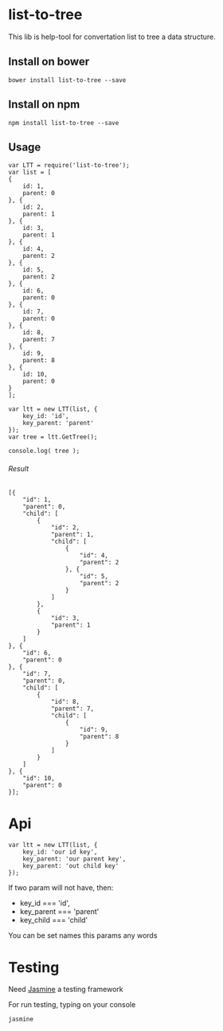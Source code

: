 # list-to-tree
This lib is help-tool for convertation list to tree a data structure.

## Install on bower
    bower install list-to-tree --save
    
## Install on npm
    npm install list-to-tree --save

## Usage

    var LTT = require('list-to-tree');
    var list = [
    {
        id: 1,
        parent: 0
    }, {
        id: 2,
        parent: 1
    }, {
        id: 3,
        parent: 1
    }, {
        id: 4,
        parent: 2
    }, {
        id: 5,
        parent: 2
    }, {
        id: 6,
        parent: 0
    }, {
        id: 7,
        parent: 0
    }, {
        id: 8,
        parent: 7
    }, {
        id: 9,
        parent: 8
    }, {
        id: 10,
        parent: 0
    }
    ];
    
    var ltt = new LTT(list, {
        key_id: 'id',
        key_parent: 'parent'
    });
    var tree = ltt.GetTree();

    console.log( tree );
    
###### Result

    [{
        "id": 1,
        "parent": 0,
        "child": [
            {
                "id": 2,
                "parent": 1,
                "child": [
                    {
                        "id": 4,
                        "parent": 2
                    }, {
                        "id": 5,
                        "parent": 2
                    }
                ]
            },
            {
                "id": 3,
                "parent": 1
            }
        ]
    }, {
        "id": 6,
        "parent": 0
    }, {
        "id": 7,
        "parent": 0,
        "child": [
            {
                "id": 8,
                "parent": 7,
                "child": [
                    {
                        "id": 9,
                        "parent": 8
                    }
                ]
            }
        ]
    }, {
        "id": 10,
        "parent": 0
    }];

# Api
    var ltt = new LTT(list, {
        key_id: 'our id key',
        key_parent: 'our parent key',
        key_parent: 'out child key'
    });

If two param will not have, then:
* key_id === 'id',
* key_parent === 'parent'
* key_child === 'child'

You can be set names this params any words


# Testing
Need [Jasmine](https://github.com/jasmine/jasmine) a testing framework

For run testing, typing on your console

    jasmine